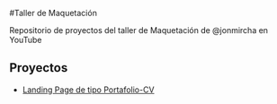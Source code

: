 #Taller de Maquetación

Repositorio de proyectos del taller de Maquetación de @jonmircha en YouTube

## Proyectos

- [Landing Page de tipo Portafolio-CV](https://naimcbghassan.github.io/taller-maquetacion/portafolio-cv)
